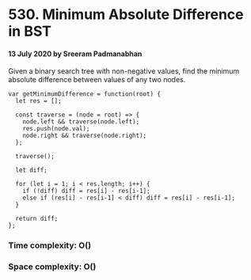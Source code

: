 # 530. Minimum Absolute Difference in BST

#### 13 July 2020 by Sreeram Padmanabhan

Given a binary search tree with non-negative values, find the minimum absolute difference between values of any two nodes.

    var getMinimumDifference = function(root) {
      let res = [];

      const traverse = (node = root) => {
        node.left && traverse(node.left);
        res.push(node.val);
        node.right && traverse(node.right);
      };

      traverse();

      let diff;

      for (let i = 1; i < res.length; i++) {
        if (!diff) diff = res[i] - res[i-1];
        else if (res[i] - res[i-1] < diff) diff = res[i] - res[i-1];
      }

      return diff;
    };

### Time complexity: O()
### Space complexity: O()
